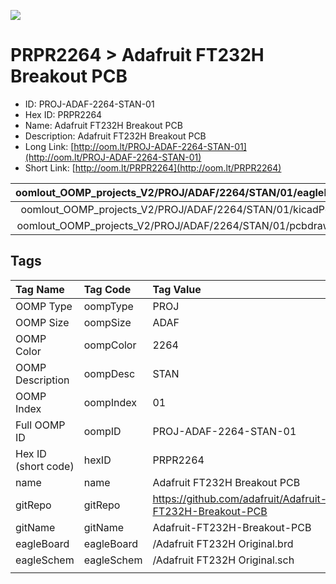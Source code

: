 


  
![][im]
# PRPR2264 > Adafruit FT232H Breakout PCB

- ID: PROJ-ADAF-2264-STAN-01
- Hex ID: PRPR2264
- Name: Adafruit FT232H Breakout PCB
- Description: Adafruit FT232H Breakout PCB
- Long Link: [http://oom.lt/PROJ-ADAF-2264-STAN-01](http://oom.lt/PROJ-ADAF-2264-STAN-01)
- Short Link: [http://oom.lt/PRPR2264](http://oom.lt/PRPR2264)
  

|oomlout_OOMP_projects_V2/PROJ/ADAF/2264/STAN/01/eagleImage.png|oomlout_OOMP_projects_V2/PROJ/ADAF/2264/STAN/01/eagleSchemImage.png|oomlout_OOMP_projects_V2/PROJ/ADAF/2264/STAN/01/kicadPcb3dFront.png|oomlout_OOMP_projects_V2/PROJ/ADAF/2264/STAN/01/kicadPcb3dBack.png|
| :---: | :---: | :---: | :---: |
|oomlout_OOMP_projects_V2/PROJ/ADAF/2264/STAN/01/kicadPcb3d.png|oomlout_OOMP_projects_V2/PROJ/ADAF/2264/STAN/01/bomBack.png|oomlout_OOMP_projects_V2/PROJ/ADAF/2264/STAN/01/bomFront.png|oomlout_OOMP_projects_V2/PROJ/ADAF/2264/STAN/01/pcbdraw.svg|
|oomlout_OOMP_projects_V2/PROJ/ADAF/2264/STAN/01/pcbdrawBack.svg||||

## Tags
  

|Tag Name|Tag Code|Tag Value|
| :--- | :--- | :--- |
|OOMP Type|oompType|PROJ|
|OOMP Size|oompSize|ADAF|
|OOMP Color|oompColor|2264|
|OOMP Description|oompDesc|STAN|
|OOMP Index|oompIndex|01|
|Full OOMP ID|oompID|PROJ-ADAF-2264-STAN-01|
|Hex ID (short code)|hexID|PRPR2264|
|name|name|Adafruit FT232H Breakout PCB|
|gitRepo|gitRepo|https://github.com/adafruit/Adafruit-FT232H-Breakout-PCB|
|gitName|gitName|Adafruit-FT232H-Breakout-PCB|
|eagleBoard|eagleBoard|/Adafruit FT232H Original.brd|
|eagleSchem|eagleSchem|/Adafruit FT232H Original.sch|
||||



[im]: PROJ/ADAF/2264/STAN/01/kicadPcb3d_450.png
